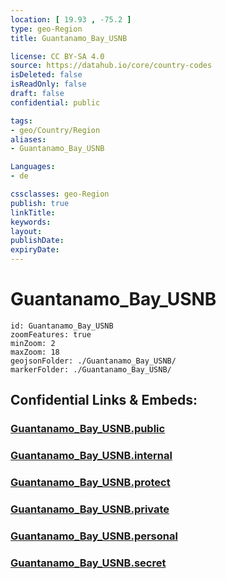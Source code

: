 ```yaml
---
location: [ 19.93 , -75.2 ] 
type: geo-Region
title: Guantanamo_Bay_USNB

license: CC BY-SA 4.0
source: https://datahub.io/core/country-codes
isDeleted: false
isReadOnly: false
draft: false
confidential: public

tags:
- geo/Country/Region
aliases:
- Guantanamo_Bay_USNB

Languages:
- de

cssclasses: geo-Region
publish: true
linkTitle: 
keywords: 
layout: 
publishDate: 
expiryDate: 
---
```


# Guantanamo_Bay_USNB

```leaflet
id: Guantanamo_Bay_USNB
zoomFeatures: true 
minZoom: 2 
maxZoom: 18
geojsonFolder: ./Guantanamo_Bay_USNB/
markerFolder: ./Guantanamo_Bay_USNB/
```


## Confidential Links & Embeds: 

### [Guantanamo_Bay_USNB.public](/_public/\Earth\Continent\America~North\USA\USA~Islands\CountiesGuantanamo_Bay_USNB.public.md) 

### [Guantanamo_Bay_USNB.internal](/_internal/\Earth\Continent\America~North\USA\USA~Islands\CountiesGuantanamo_Bay_USNB.internal.md) 

### [Guantanamo_Bay_USNB.protect](/_protect/\Earth\Continent\America~North\USA\USA~Islands\CountiesGuantanamo_Bay_USNB.protect.md) 

### [Guantanamo_Bay_USNB.private](/_private/\Earth\Continent\America~North\USA\USA~Islands\CountiesGuantanamo_Bay_USNB.private.md) 

### [Guantanamo_Bay_USNB.personal](/_personal/\Earth\Continent\America~North\USA\USA~Islands\CountiesGuantanamo_Bay_USNB.personal.md) 

### [Guantanamo_Bay_USNB.secret](/_secret/\Earth\Continent\America~North\USA\USA~Islands\CountiesGuantanamo_Bay_USNB.secret.md)

